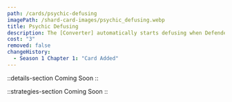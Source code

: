 ```yaml
---
path: /cards/psychic-defusing
imagePath: /shard-card-images/psychic_defusing.webp
title: Psychic Defusing
description: The [Converter] automatically starts defusing when Defenders are nearby.
cost: "3"
removed: false
changeHistory:
  - Season 1 Chapter 1: "Card Added"
---
```


::details-section
Coming Soon
::

::strategies-section
Coming Soon
::
